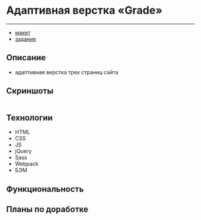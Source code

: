 # Адаптивная верстка «Grade»
***

- [макет](https://www.figma.com/file/AtMWzpvkymYBhULSJA7lum/%D0%93%D1%80%D0%B5%D0%B9%D0%B4-%D0%B4%D0%BB%D1%8F-%D0%B2%D0%B5%D1%80%D1%81%D1%82%D0%B0%D0%BB%D1%8C%D1%89%D0%B8%D0%BA%D0%BE%D0%B2?node-id=0%3A1)
- [задание](https://disk.yandex.ru/i/RfAIfaQBg-G5Rw)

## Описание
- адаптивная верстка трех страниц сайта

## Скриншоты
![]()

## Технологии
- HTML
- CSS
- JS
- jQuery
- Sass
- Webpack
- БЭМ

## Функциональность

## Планы по доработке

